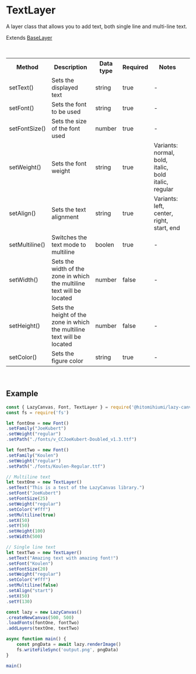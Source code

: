 # TextLayer

A layer class that allows you to add text, both single line and multi-line text.

Extends [BaseLayer](./baselayer.md)

<br>

<table>
    <tr>
        <th>Method</th>
        <th>Description</th>
        <th>Data type</th>
        <th>Required</th>
        <th>Notes<th>
    </tr>
    <tr>
        <td>setText()</td>
        <td>Sets the displayed text</td>
        <td>string</td>
        <td>true</td>
        <td>-</td>
    </tr>
    <tr>
        <td>setFont()</td>
        <td>Sets the font to be used </td>
        <td>string</td>
        <td>true</td>
        <td>-</td>
    </tr>
    <tr>
        <td>setFontSize()</td>
        <td>Sets the size of the font used</td>
        <td>number</td>
        <td>true</td>
        <td>-</td>
    </tr>
    <tr>
        <td>setWeight()</td>
        <td>Sets the font weight</td>
        <td>string</td>
        <td>true</td>
        <td>Variants: normal, bold, italic, bold italic, regular</td>
    </tr>
    <tr>
        <td>setAlign()</td>
        <td>Sets the text alignment</td>
        <td>string</td>
        <td>true</td>
        <td>Variants: left, center, right, start, end</td>
    </tr>
    <tr>
        <td>setMultiline()</td>
        <td>Switches the text mode to multiline</td>
        <td>boolen</td>
        <td>true</td>
        <td>-</td>
    </tr>
    <tr>
        <td>setWidth()</td>
        <td>Sets the width of the zone in which the multiline text will be located</td>
        <td>number</td>
        <td>false</td>
        <td>-</td>
    </tr>
    <tr>
        <td>setHeight()</td>
        <td>Sets the height of the zone in which the multiline text will be located</td>
        <td>number</td>
        <td>false</td>
        <td>-</td>
    </tr>
    <tr>
        <td>setColor()</td>
        <td>Sets the figure color</td>
        <td>string</td>
        <td>true</td>
        <td>-</td>
    </tr>
</table>

<br>

## Example

```js
const { LazyCanvas, Font, TextLayer } = require('@hitomihiumi/lazy-canvas')
const fs = require('fs')

let fontOne = new Font()
.setFamily("JoeKubert")
.setWeight("regular")
.setPath("./fonts/v_CCJoeKubert-Doubled_v1.3.ttf")

let fontTwo = new Font()
.setFamily("Koulen")
.setWeight("regular")
.setPath("./fonts/Koulen-Regular.ttf")

// Multiline text
let textOne = new TextLayer()
.setText("This is a test of the LazyCanvas library.")
.setFont("JoeKubert")
.setFontSize(25)
.setWeight("regular")
.setColor("#fff")
.setMultiline(true)
.setX(50)
.setY(50)
.setHeight(100)
.setWidth(500)

// Single line text
let textTwo = new TextLayer()
.setText("Amazing text with amazing font!")
.setFont("Koulen")
.setFontSize(20)
.setWeight("regular")
.setColor("#fff")
.setMultiline(false)
.setAlign("start")
.setX(50)
.setY(130)

const lazy = new LazyCanvas()
.createNewCanvas(500, 500)
.loadFonts(fontOne, fontTwo)
.addLayers(textOne, textTwo)

async function main() {
    const pngData = await lazy.renderImage()
    fs.writeFileSync('output.png', pngData)
}

main()
```